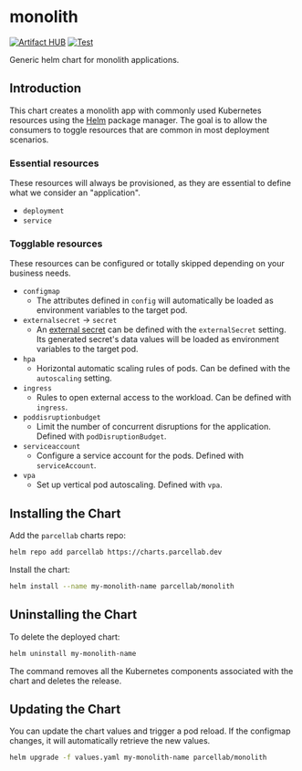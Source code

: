 # monolith

[![Artifact HUB](https://img.shields.io/endpoint?url=https://artifacthub.io/badge/repository/monolith)](https://artifacthub.io/packages/helm/parcellab/monolith) [![Test](https://github.com/parcelLab/charts/actions/workflows/test.yaml/badge.svg)](https://github.com/parcelLab/charts/actions/workflows/test.yaml)

Generic helm chart for monolith applications.

## Introduction

This chart creates a monolith app with commonly used Kubernetes resources
using the [Helm](https://helm.sh) package manager. The goal is to allow the
consumers to toggle resources that are common in most deployment scenarios.

### Essential resources

These resources will always be provisioned, as they are essential to define
what we consider an "application".

- `deployment`
- `service`

### Togglable resources

These resources can be configured or totally skipped depending on your business
needs.

- `configmap`
  - The attributes defined in `config` will automatically be loaded as environment
    variables to the target pod.
- `externalsecret` -> `secret`
  - An [external secret](https://external-secrets.io/) can be defined with the `externalSecret` setting.
    Its generated secret's data values will be loaded as environment variables to the target pod.
- `hpa`
  - Horizontal automatic scaling rules of pods. Can be defined with the `autoscaling` setting.
- `ingress`
  - Rules to open external access to the workload. Can be defined with `ingress`.
- `poddisruptionbudget`
  - Limit the number of concurrent disruptions for the application. Defined with `podDisruptionBudget`.
- `serviceaccount`
  - Configure a service account for the pods. Defined with `serviceAccount`.
- `vpa`
  - Set up vertical pod autoscaling. Defined with `vpa`.

## Installing the Chart

Add the `parcellab` charts repo:

```sh
helm repo add parcellab https://charts.parcellab.dev
```

Install the chart:

```bash
helm install --name my-monolith-name parcellab/monolith
```

## Uninstalling the Chart

To delete the deployed chart:

```bash
helm uninstall my-monolith-name
```

The command removes all the Kubernetes components associated with the chart
and deletes the release.

## Updating the Chart

You can update the chart values and trigger a pod reload.
If the configmap changes, it will automatically retrieve the new values.

```bash
helm upgrade -f values.yaml my-monolith-name parcellab/monolith
```
